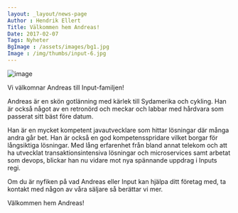 ```yaml
---
layout: _layout/news-page
Author : Hendrik Ellert
Title: Välkommen hem Andreas!
Date: 2017-02-07
Tags: Nyheter
BgImage : /assets/images/bg1.jpg
Image : /img/thumbs/input-6.jpg
---
```


![image](/img/nyheter/AndreasLunderhage.jpg) 

Vi välkomnar Andreas till Input-familjen! 

Andreas är en skön gotlänning med kärlek till Sydamerika och cykling. Han är också något av en retronörd och meckar och labbar med hårdvara som passerat sitt bäst före datum.

Han är en mycket kompetent javautvecklare som hittar lösningar där många andra går bet. Han är också en god kompetensspridare vilket borgar för långsiktiga lösningar.
Med lång erfarenhet från bland annat telekom och att ha utvecklat transaktionsintensiva lösningar och microservices samt arbetat som devops, blickar han nu vidare mot nya spännande uppdrag i Inputs regi.

Om du är nyfiken på vad Andreas eller Input kan hjälpa ditt företag med, ta kontakt med någon av våra säljare så berättar vi mer.

Välkommen hem Andreas!
